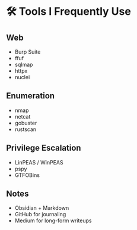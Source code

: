 # 🛠️ Tools I Frequently Use

## Web

- Burp Suite
- ffuf
- sqlmap
- httpx
- nuclei

## Enumeration

- nmap
- netcat
- gobuster
- rustscan

## Privilege Escalation

- LinPEAS / WinPEAS
- pspy
- GTFOBins

## Notes

- Obsidian + Markdown
- GitHub for journaling
- Medium for long-form writeups
